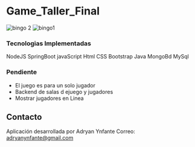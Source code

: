 # Game_Taller_Final
![bingo 2](https://user-images.githubusercontent.com/92740455/158085555-ac8e0068-b372-4c50-969c-5ed9ccd1dbb4.jpg)
![bingo1](https://user-images.githubusercontent.com/92740455/158085557-6f5d7722-0f79-4c92-a263-acce87bba404.jpg)


### Tecnologias Implementadas
NodeJS
SpringBoot
javaScript
Html
CSS
Bootstrap
Java
MongoBd
MySql


### Pendiente
- El juego es para un solo jugador
- Backend de salas d ejuego y jugadores
- Mostrar jugadores en Linea

## Contacto
Aplicación desarrollada por  Adryan Ynfante
Correo: adryanynfante@gmail.com

